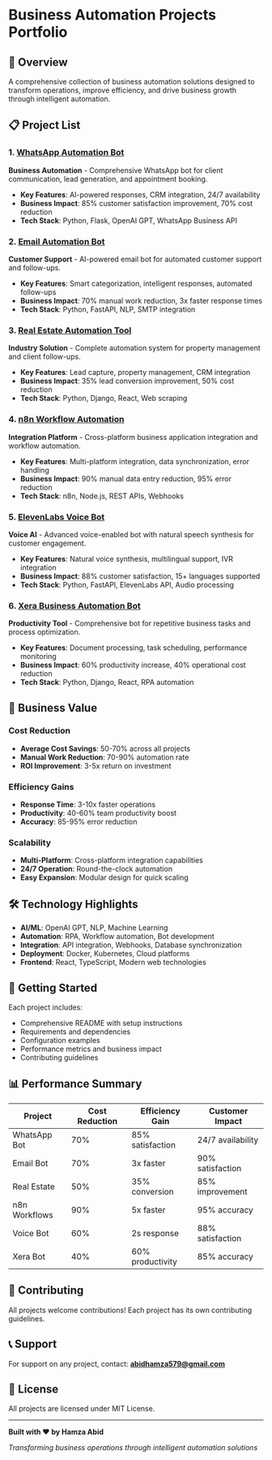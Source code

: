 # Business Automation Projects Portfolio

## 🚀 Overview

A comprehensive collection of business automation solutions designed to transform operations, improve efficiency, and drive business growth through intelligent automation.

## 📋 Project List

### 1. [WhatsApp Automation Bot](./whatsapp-automation-bot/)
**Business Automation** - Comprehensive WhatsApp bot for client communication, lead generation, and appointment booking.

- **Key Features**: AI-powered responses, CRM integration, 24/7 availability
- **Business Impact**: 85% customer satisfaction improvement, 70% cost reduction
- **Tech Stack**: Python, Flask, OpenAI GPT, WhatsApp Business API

### 2. [Email Automation Bot](./email-automation-bot/)
**Customer Support** - AI-powered email bot for automated customer support and follow-ups.

- **Key Features**: Smart categorization, intelligent responses, automated follow-ups
- **Business Impact**: 70% manual work reduction, 3x faster response times
- **Tech Stack**: Python, FastAPI, NLP, SMTP integration

### 3. [Real Estate Automation Tool](./real-estate-automation/)
**Industry Solution** - Complete automation system for property management and client follow-ups.

- **Key Features**: Lead capture, property management, CRM integration
- **Business Impact**: 35% lead conversion improvement, 50% cost reduction
- **Tech Stack**: Python, Django, React, Web scraping

### 4. [n8n Workflow Automation](./n8n-workflows/)
**Integration Platform** - Cross-platform business application integration and workflow automation.

- **Key Features**: Multi-platform integration, data synchronization, error handling
- **Business Impact**: 90% manual data entry reduction, 95% error reduction
- **Tech Stack**: n8n, Node.js, REST APIs, Webhooks

### 5. [ElevenLabs Voice Bot](./elevenlabs-voice-bot/)
**Voice AI** - Advanced voice-enabled bot with natural speech synthesis for customer engagement.

- **Key Features**: Natural voice synthesis, multilingual support, IVR integration
- **Business Impact**: 88% customer satisfaction, 15+ languages supported
- **Tech Stack**: Python, FastAPI, ElevenLabs API, Audio processing

### 6. [Xera Business Automation Bot](./xera-business-bot/)
**Productivity Tool** - Comprehensive bot for repetitive business tasks and process optimization.

- **Key Features**: Document processing, task scheduling, performance monitoring
- **Business Impact**: 60% productivity increase, 40% operational cost reduction
- **Tech Stack**: Python, Django, React, RPA automation

## 🎯 Business Value

### **Cost Reduction**
- **Average Cost Savings**: 50-70% across all projects
- **Manual Work Reduction**: 70-90% automation rate
- **ROI Improvement**: 3-5x return on investment

### **Efficiency Gains**
- **Response Time**: 3-10x faster operations
- **Productivity**: 40-60% team productivity boost
- **Accuracy**: 85-95% error reduction

### **Scalability**
- **Multi-Platform**: Cross-platform integration capabilities
- **24/7 Operation**: Round-the-clock automation
- **Easy Expansion**: Modular design for quick scaling

## 🛠️ Technology Highlights

- **AI/ML**: OpenAI GPT, NLP, Machine Learning
- **Automation**: RPA, Workflow automation, Bot development
- **Integration**: API integration, Webhooks, Database synchronization
- **Deployment**: Docker, Kubernetes, Cloud platforms
- **Frontend**: React, TypeScript, Modern web technologies

## 🚀 Getting Started

Each project includes:
- Comprehensive README with setup instructions
- Requirements and dependencies
- Configuration examples
- Performance metrics and business impact
- Contributing guidelines

## 📊 Performance Summary

| Project | Cost Reduction | Efficiency Gain | Customer Impact |
|---------|----------------|-----------------|-----------------|
| WhatsApp Bot | 70% | 85% satisfaction | 24/7 availability |
| Email Bot | 70% | 3x faster | 90% satisfaction |
| Real Estate | 50% | 35% conversion | 85% improvement |
| n8n Workflows | 90% | 5x faster | 95% accuracy |
| Voice Bot | 60% | 2s response | 88% satisfaction |
| Xera Bot | 40% | 60% productivity | 85% accuracy |

## 🤝 Contributing

All projects welcome contributions! Each project has its own contributing guidelines.

## 📞 Support

For support on any project, contact: **abidhamza579@gmail.com**

## 📄 License

All projects are licensed under MIT License.

---

**Built with ❤️ by Hamza Abid**

*Transforming business operations through intelligent automation solutions*
